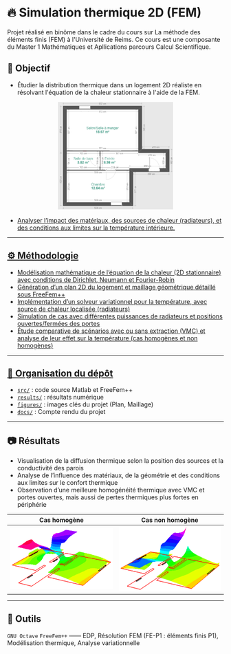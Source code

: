 # 🔥 Simulation thermique 2D (FEM)

Projet réalisé en binôme dans le cadre du cours sur La méthode des éléments finis (FEM) à l'Université de Reims. Ce cours est une composante du Master 1 Mathématiques et Apllications parcours Calcul Scientifique.

## 🎯 Objectif

-  Étudier la distribution thermique dans un logement 2D réaliste en résolvant l'équation de la chaleur stationnaire à l'aide de la FEM.

<p align='center'>
    <a href="https://github.com/kayivi/simulation_thermique/blob/main/figures/plan_maison.png"><img height="250" src="https://github.com/kayivi/simulation_thermique/blob/main/figures/plan_maison.png"?raw=true">
</p>
      
-  Analyser l’impact des matériaux, des sources de chaleur (radiateurs), et des conditions aux limites sur la température intérieure.

---

## ⚙️ Méthodologie

- Modélisation mathématique de l’équation de la chaleur (2D stationnaire) avec conditions de Dirichlet, Neumann et Fourier-Robin
- Génération d’un plan 2D du logement et maillage géométrique détaillé sous FreeFem++
- Implémentation d’un solveur variationnel pour la température, avec source de chaleur localisée (radiateurs)
- Simulation de cas avec différentes puissances de radiateurs et positions ouvertes/fermées des portes
- Étude comparative de scénarios avec ou sans extraction (VMC) et analyse de leur effet sur la température (cas homogènes et non homogènes)

---

## 📁 Organisation du dépôt
- [`src/`](https://github.com/kayivi/simulation_thermique/tree/main/src) : code source Matlab et FreeFem++ 
- [`results/`](https://github.com/kayivi/simulation_thermique/tree/main/results) : résultats numérique
- [`figures/`](https://github.com/kayivi/simulation_thermique/tree/main/figures) : images clés du projet (Plan, Maillage)
- [`docs/`](https://github.com/kayivi/simulation_thermique/tree/main/docs) : Compte rendu du projet


---

## 📷 Résultats
- Visualisation de la diffusion thermique selon la position des sources et la conductivité des parois
- Analyse de l’influence des matériaux, de la géométrie et des conditions aux limites sur le confort thermique
- Observation d’une meilleure homogénéité thermique avec VMC et portes ouvertes, mais aussi de pertes thermiques plus fortes en périphérie

| Cas homogène | Cas non homogène |
|---------------------------|-------------------|
| ![](results/homogene.png) | ![](results/non_homogene.png) |

---

## 🔧 Outils

`GNU Octave` `FreeFem++`  —— EDP, Résolution FEM (FE-P1 : éléments finis P1), Modélisation thermique, Analyse variationnelle
